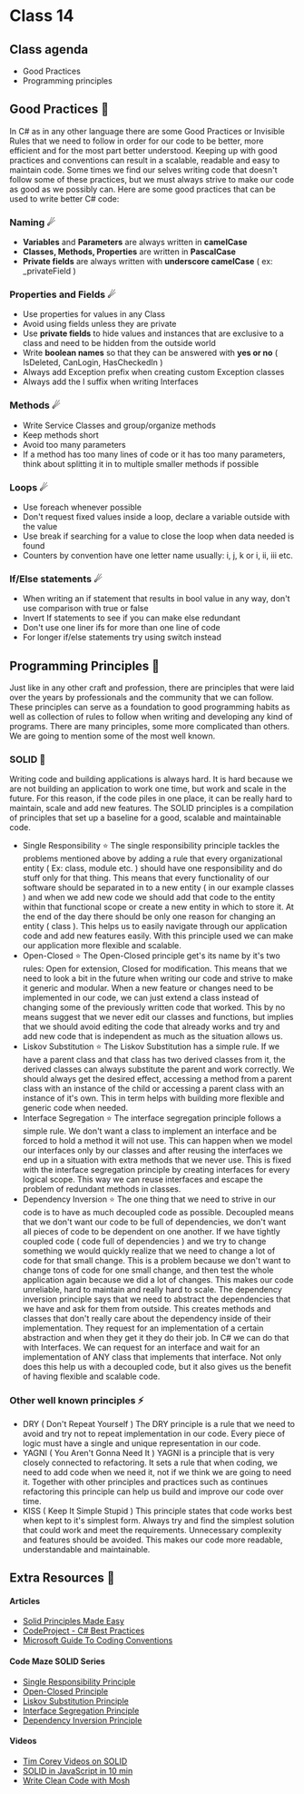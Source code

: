 # Class 14
## Class agenda
* Good Practices
* Programming principles

## Good Practices 🚀
In C# as in any other language there are some Good Practices or Invisible Rules that we need to follow in order for our code to be better, more efficient and for the most part better understood. Keeping up with good practices and conventions can result in a scalable, readable and easy to maintain code. Some times we find our selves writing code that doesn't follow some of these practices, but we must always strive to make our code as good as we possibly can. Here are some good practices that can be used to write better C# code:
### Naming ☄
* **Variables** and **Parameters** are always written in **camelCase**
* **Classes, Methods, Properties** are written in **PascalCase**
* **Private fields** are always written with **underscore camelCase** ( ex: _privateField )
### Properties and Fields ☄
* Use properties for values in any Class
* Avoid using fields unless they are private 
* Use **private fields** to hide values and instances that are exclusive to a class and need to be hidden from the outside world
* Write **boolean names** so that they can be answered with **yes or no** ( IsDeleted, CanLogin, HasCheckedIn )
* Always add Exception prefix when creating custom Exception classes
* Always add the I suffix when writing Interfaces
### Methods ☄
* Write Service Classes and group/organize methods
* Keep methods short
* Avoid too many parameters
* If a method has too many lines of code or it has too many parameters, think about splitting it in to multiple smaller methods if possible
### Loops ☄
* Use foreach whenever possible
* Don't request fixed values inside a loop, declare a variable outside with the value
* Use break if searching for a value to close the loop when data needed is found
* Counters by convention have one letter name usually: i, j, k or i, ii, iii etc.
### If/Else statements ☄
* When writing an if statement that results in bool value in any way, don't use comparison with true or false
* Invert If statements to see if you can make else redundant 
* Don't use one liner ifs for more than one line of code
* For longer if/else statements try using switch instead
## Programming Principles 🎯
Just like in any other craft and profession, there are principles that were laid over the years by professionals and the community that we can follow. These principles can serve as a foundation to good programming habits as well as collection of rules to follow when writing and developing any kind of programs. There are many principles, some more complicated than others. We are going to mention some of the most well known.
### SOLID 🌟
Writing code and building applications is always hard. It is hard because we are not building an application to work one time, but work and scale in the future. For this reason, if the code piles in one place, it can be really hard to maintain, scale and add new features. The SOLID principles is a compilation of principles that set up a baseline for a good, scalable and maintainable code.
* Single Responsibility ⭐
The single responsibility principle tackles the problems mentioned above by adding a rule that every organizational entity ( Ex: class, module etc. ) should have one responsibility and do stuff only for that thing. This means that every functionality of our software should be separated in to a new entity ( in our example classes ) and when we add new code we should add that code to the entity within that functional scope or create a new entity in which to store it. At the end of the day there should be only one reason for changing an entity ( class ). This helps us to easily navigate through our application code and add new features easily. With this principle used we can make our application more flexible and scalable.
* Open-Closed ⭐
The Open-Closed principle get's its name by it's two rules: Open for extension, Closed for modification. This means that we need to look a bit in the future when writing our code and strive to make it generic and modular. When a new feature or changes need to be implemented in our code, we can just extend a class instead of changing some of the previously written code that worked. This by no means suggest that we never edit our classes and functions, but implies that we should avoid editing the code that already works and try and add new code that is independent as much as the situation allows us.
* Liskov Substitution ⭐
The Liskov Substitution has a simple rule. If we have a parent class and that class has two derived classes from it, the derived classes can always substitute the parent and work correctly. We should always get the desired effect, accessing a method from a parent class with an instance of the child or accessing a parent class with an instance of it's own. This in term helps with building more flexible and generic code when needed. 
* Interface Segregation ⭐
The interface segregation principle follows a simple rule. We don't want a class to implement an interface and be forced to hold a method it will not use. This can happen when we model our interfaces only by our classes and after reusing the interfaces we end up in a situation with extra methods that we never use. This is fixed with the interface segregation principle by creating interfaces for every logical scope. This way we can reuse interfaces and escape the problem of redundant methods in classes. 
* Dependency Inversion ⭐
The one thing that we need to strive in our code is to have as much decoupled code as possible. Decoupled means that we don't want our code to be full of dependencies, we don't want all pieces of code to be dependent on one another. If we have tightly coupled code ( code full of dependencies ) and we try to change something we would quickly realize that we need to change a lot of code for that small change. This is a problem because we don't want to change tons of code for one small change, and then test the whole application again because we did a lot of changes. This makes our code unreliable, hard to maintain and really hard to scale. The dependency inversion principle says that we need to abstract the dependencies that we have and ask for them from outside. This creates methods and classes that don't really care about the dependency inside of their implementation. They request for an implementation of a certain abstraction and when they get it they do their job. In C# we can do that with Interfaces. We can request for an interface and wait for an implementation of ANY class that implements that interface. Not only does this help us with a decoupled code, but it also gives us the benefit of having flexible and scalable code. 
### Other well known principles ⚡
* DRY ( Don't Repeat Yourself ) 
The DRY principle is a rule that we need to avoid and try not to repeat implementation in our code. Every piece of logic must have a single and unique representation in our code. 
* YAGNI ( You Aren't Gonna Need It )
YAGNI is a principle that is very closely connected to refactoring. It sets a rule that when coding, we need to add code when we need it, not if we think we are going to need it. Together with other principles and practices such as continues refactoring this principle can help us build and improve our code over time.
* KISS ( Keep It Simple Stupid )
This principle states that code works best when kept to it's simplest form. Always try and find the simplest solution that could work and meet the requirements. Unnecessary complexity and features should be avoided. This makes our code more readable, understandable and maintainable. 

## Extra Resources 🎁
#### Articles
* [Solid Principles Made Easy](https://medium.com/@dhkelmendi/solid-principles-made-easy-67b1246bcdf)
* [CodeProject - C# Best Practices](https://www.codeproject.com/Articles/118853/Some-Best-Practices-for-C-Application-Developmen)
* [Microsoft Guide To Coding Conventions](https://docs.microsoft.com/en-us/dotnet/csharp/programming-guide/inside-a-program/coding-conventions)
#### Code Maze SOLID Series
* [Single Responsibility Principle](https://code-maze.com/single-responsibility-principle/)
* [Open-Closed Principle](https://code-maze.com/open-closed-principle/)
* [Liskov Substitution Principle](https://code-maze.com/liskov-substitution-principle/)
* [Interface Segregation Principle](https://code-maze.com/interface-segregation-principle/)
* [Dependency Inversion Principle](https://code-maze.com/dependency-inversion-principle/)

#### Videos
* [Tim Corey Videos on SOLID](https://www.youtube.com/watch?v=5RwhyZnVRS8&list=PLLWMQd6PeGY3ob0Ga6vn1czFZfW6e-FLr)
* [SOLID in JavaScript in 10 min](https://www.youtube.com/watch?v=GtZtQ2VFweA)
* [Write Clean Code with Mosh](https://www.youtube.com/watch?v=5koPpYVa020)
